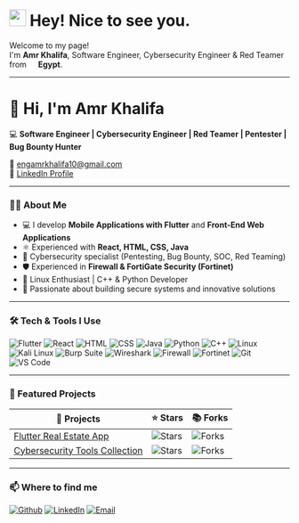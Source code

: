 <h1>
  <img src="https://emojis.slackmojis.com/emojis/images/1531849430/4246/blob-sunglasses.gif?1531849430" width="30"/> 
  Hey! Nice to see you.
</h1>

<p>Welcome to my page! </br> I'm <b>Amr Khalifa</b>, 
Software Engineer, Cybersecurity Engineer & Red Teamer from 
<img src="https://cdn-icons-png.flaticon.com/512/197/197560.png" width="13"/> <b>Egypt</b>.
</p>

---

# 👋 Hi, I'm Amr Khalifa

💻 **Software Engineer | Cybersecurity Engineer | Red Teamer | Pentester | Bug Bounty Hunter**  

📧 [engamrkhalifa10@gmail.com](mailto:engamrkhalifa10@gmail.com)  
🔗 [LinkedIn Profile](https://www.linkedin.com/in/amr-khalifa-a155b92bb)  

---

### 👨‍💻 About Me
- 💻 I develop **Mobile Applications with Flutter** and **Front-End Web Applications**  
- ⚛️ Experienced with **React, HTML, CSS, Java**  
- 🔐 Cybersecurity specialist (Pentesting, Bug Bounty, SOC, Red Teaming)  
- 🛡️ Experienced in **Firewall & FortiGate Security (Fortinet)**  
- 🐧 Linux Enthusiast | C++ & Python Developer  
- 🚀 Passionate about building secure systems and innovative solutions  

---

### 🛠️ Tech & Tools I Use
<p>
  <img alt="Flutter" src="https://img.shields.io/badge/-Flutter-02569B?style=flat-square&logo=flutter&logoColor=white" />
  <img alt="React" src="https://img.shields.io/badge/-React-61DAFB?style=flat-square&logo=react&logoColor=black" />
  <img alt="HTML" src="https://img.shields.io/badge/-HTML5-E34F26?style=flat-square&logo=html5&logoColor=white" />
  <img alt="CSS" src="https://img.shields.io/badge/-CSS3-1572B6?style=flat-square&logo=css3&logoColor=white" />
  <img alt="Java" src="https://img.shields.io/badge/-Java-007396?style=flat-square&logo=java&logoColor=white" />
  <img alt="Python" src="https://img.shields.io/badge/-Python-3776AB?style=flat-square&logo=python&logoColor=white" />
  <img alt="C++" src="https://img.shields.io/badge/-C++-00599C?style=flat-square&logo=cplusplus&logoColor=white" />
  <img alt="Linux" src="https://img.shields.io/badge/-Linux-FCC624?style=flat-square&logo=linux&logoColor=black" />
  <img alt="Kali Linux" src="https://img.shields.io/badge/-Kali%20Linux-557C94?style=flat-square&logo=kalilinux&logoColor=white" />
  <img alt="Burp Suite" src="https://img.shields.io/badge/-Burp%20Suite-FF6633?style=flat-square&logo=burpsuite&logoColor=white" />
  <img alt="Wireshark" src="https://img.shields.io/badge/-Wireshark-1679A7?style=flat-square&logo=wireshark&logoColor=white" />
  <img alt="Firewall" src="https://img.shields.io/badge/-Firewall-EF4444?style=flat-square&logo=security&logoColor=white" />
  <img alt="Fortinet" src="https://img.shields.io/badge/-FortiGate-EE3124?style=flat-square&logo=fortinet&logoColor=white" />
  <img alt="Git" src="https://img.shields.io/badge/-Git-F05032?style=flat-square&logo=git&logoColor=white" />
  <img alt="VS Code" src="https://img.shields.io/badge/-VS%20Code-007ACC?style=flat-square&logo=visual-studio-code&logoColor=white" />
</p>

---

### 📌 Featured Projects
| 🎁 Projects | ⭐ Stars | 📚 Forks |
|-------------|---------|----------|
| [Flutter Real Estate App](https://github.com/amrkhalifa/flutter-real-estate) | ![Stars](https://img.shields.io/github/stars/amrkhalifa/flutter-real-estate?style=flat-square) | ![Forks](https://img.shields.io/github/forks/amrkhalifa/flutter-real-estate?style=flat-square) |
| [Cybersecurity Tools Collection](https://github.com/amrkhalifa/cyber-tools) | ![Stars](https://img.shields.io/github/stars/amrkhalifa/cyber-tools?style=flat-square) | ![Forks](https://img.shields.io/github/forks/amrkhalifa/cyber-tools?style=flat-square) |

---

### 📫 Where to find me
<p>
  <a href="https://github.com/amrkhalifa" target="_blank"><img alt="Github" src="https://img.shields.io/badge/GitHub-%2312100E.svg?&style=for-the-badge&logo=Github&logoColor=white" /></a>
  <a href="https://www.linkedin.com/in/amr-khalifa-a155b92bb" target="_blank"><img alt="LinkedIn" src="https://img.shields.io/badge/linkedin-%230077B5.svg?&style=for-the-badge&logo=linkedin&logoColor=white" /></a>
  <a href="mailto:engamrkhalifa10@gmail.com"><img alt="Email" src="https://img.shields.io/badge/Email-D14836?style=for-the-badge&logo=gmail&logoColor=white" /></a>
</p>
